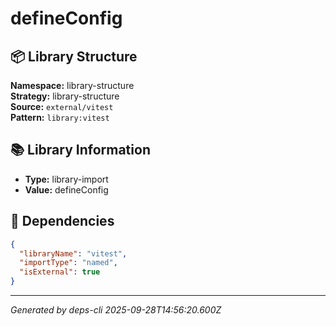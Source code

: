 # defineConfig

## 📦 Library Structure

**Namespace:** library-structure  
**Strategy:** library-structure  
**Source:** `external/vitest`  
**Pattern:** `library:vitest`

## 📚 Library Information

- **Type:** library-import
- **Value:** defineConfig

## 🔗 Dependencies

```json
{
  "libraryName": "vitest",
  "importType": "named",
  "isExternal": true
}
```

---
*Generated by deps-cli 2025-09-28T14:56:20.600Z*
